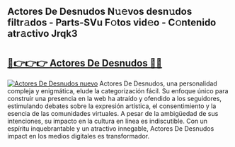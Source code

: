 ## Actores De Desnudos N𝚞𝚎vos desn𝚞dos filtr𝚊dos - Parts-SVu F𝚘tos vid𝚎o - C𝚘ntenido atr𝚊ctivo Jrqk3

# <h2><a href="http://mb1cf8.tromn.icu/?c=Actores+De+Desnudos">🔗👉👉👉 Actores De Desnudos 🔗🔗</a></h2>

[![Actores De Desnudos nuevo](https://i.imgur.com/pEAQMta.gif)](http://mb1cf8.tromn.icu/?c=Actores+De+Desnudos)
Actores De Desnudos, una personalidad compleja y enigmática, elude la categorización fácil. Su enfoque único para construir una presencia en la web ha atraído y ofendido a los seguidores, estimulando debates sobre la expresión artística, el consentimiento y la esencia de las comunidades virtuales. A pesar de la ambigüedad de sus intenciones, su impacto en la cultura en línea es indiscutible. Con un espíritu inquebrantable y un atractivo innegable, Actores De Desnudos impact en los medios digitales es transformador.
